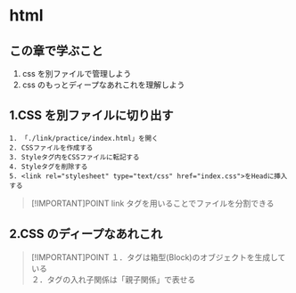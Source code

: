 # html

## この章で学ぶこと

1. css を別ファイルで管理しよう
2. css のもっとディープなあれこれを理解しよう

## 1.CSS を別ファイルに切り出す

```
1. 「./link/practice/index.html」を開く
2. CSSファイルを作成する
3. Styleタグ内をCSSファイルに転記する
4. Styleタグを削除する
5. <link rel="stylesheet" type="text/css" href="index.css">をHeadに挿入する
```

> [!IMPORTANT]POINT
> link タグを用いることでファイルを分割できる

## 2.CSS のディープなあれこれ

> [!IMPORTANT]POINT
> １．タグは箱型(Block)のオブジェクトを生成している <br/>
> ２．タグの入れ子関係は「親子関係」で表せる<br/>
